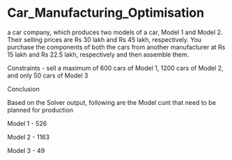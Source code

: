 # Car_Manufacturing_Optimisation

a car company, which produces two models of a car, Model 1 and Model 2. Their selling prices are Rs 30 lakh and Rs 45 lakh, respectively. You purchase the components of both the cars from another manufacturer at Rs 15 lakh and Rs 22.5 lakh, respectively and then assemble them. 

Constraints - sell a maximum of 600 cars of Model 1, 1200 cars of Model 2, and only 50 cars of Model 3

Conclusion 

Based on the Solver output, following are the Model cunt that need to be planned for production

Model 1 - 526

Model 2 - 1163

Model 3 - 49 
